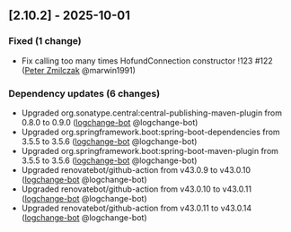 <!-- @formatter:off -->
<!-- noinspection -->
<!-- Prevents auto format, for JetBrains IDE File > Settings > Editor > Code Style (Formatter Tab) > Turn formatter on/off with markers in code comments  -->

<!-- This file is automatically generate by logchange tool 🌳 🪓 => 🪵 -->
<!-- Visit https://github.com/logchange/logchange and leave a star 🌟 -->
<!-- !!! ⚠️ DO NOT MODIFY THIS FILE, YOUR CHANGES WILL BE LOST ⚠️ !!! -->


[2.10.2] - 2025-10-01
---------------------

### Fixed (1 change)

- Fix calling too many times HofundConnection constructor !123 #122 ([Peter Zmilczak](https://github.com/marwin1991) @marwin1991)

### Dependency updates (6 changes)

- Upgraded org.sonatype.central:central-publishing-maven-plugin from 0.8.0 to 0.9.0 ([logchange-bot](team@logchange.dev) @logchange-bot)
- Upgraded org.springframework.boot:spring-boot-dependencies from 3.5.5 to 3.5.6 ([logchange-bot](team@logchange.dev) @logchange-bot)
- Upgraded org.springframework.boot:spring-boot-maven-plugin from 3.5.5 to 3.5.6 ([logchange-bot](team@logchange.dev) @logchange-bot)
- Upgraded renovatebot/github-action from v43.0.9 to v43.0.10 ([logchange-bot](team@logchange.dev) @logchange-bot)
- Upgraded renovatebot/github-action from v43.0.10 to v43.0.11 ([logchange-bot](team@logchange.dev) @logchange-bot)
- Upgraded renovatebot/github-action from v43.0.11 to v43.0.14 ([logchange-bot](team@logchange.dev) @logchange-bot)


